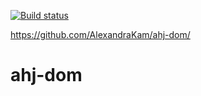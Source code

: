 [![Build status](https://ci.appveyor.com/api/projects/status/3pt7hxcuox2bx5h1?svg=true)](https://ci.appveyor.com/project/AlexandraKam/ahj-dom)

https://github.com/AlexandraKam/ahj-dom/
# ahj-dom
